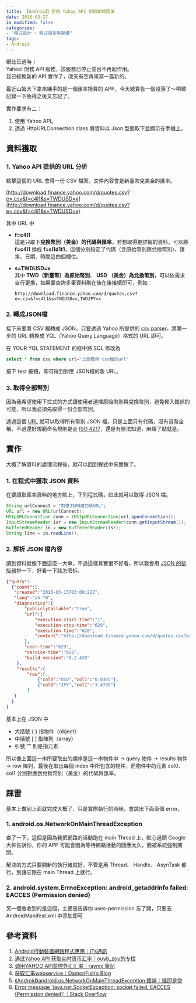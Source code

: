 ```yaml
---
title: 【Android】使用 Yahoo API 抓取即時匯率
date: 2016-03-27
is_modified: false
categories:
- "程式設計 › 程式語言與架構"
tags:
- Android
--- 
```


<div class="alert danger"> 
<div class="head">網誌已過時！</div>
Yahoo! 財務 API 服務，該服務已停止並且不再起作用。<br>
我已經換新的 API 實作了，改天有空再來寫一篇新的。
</div>
 
最近山姆大下拿來練手的是一個匯率換算的 APP，今天總算告一個段落了～稍微記錄一下免得之後又忘記了。

<!--more-->
 
實作要求有二：
 1. 使用 Yahoo API。
 2. 透過 HttpURLConnection class 將資料以 Json 型態取下並顯示在手機上。



## 資料獲取


### 1. Yahoo API 提供的 URL 分析
點擊這個的 URL 會得一份 CSV 檔案，文件內容會是新臺幣兌美金的匯率。  

[http://download.finance.yahoo.com/d/quotes.csv?e=.csv&f=c4l1&s=TWDUSD=x](http://download.finance.yahoo.com/d/quotes.csv?e=.csv&f=c4l1&s=TWDUSD=x)  

其中 URL 中
- **f=c4l1**   
    這是只取下**兌換幣別（美金）的代碼與匯率**。若想取得更詳細的資料，可以將 **f=c4l1** 換成 **f=sl1d1t1**，這個分別指定了代碼（含原始幣別跟兌換幣別）、匯率、日期、時間這四個欄位。
<p class="paragraph-spacing"></p>

- **s=TWDUSD=x**   
    其中 **TWD（新臺幣）為原始幣別**、 **USD （美金）為兌換幣別**，可以依需求自行更換，如果要查詢多筆資料則在後在後接續即可，例如：
    ```
    http://download.finance.yahoo.com/d/quotes.csv?e=.csv&f=c4l1&s=TWDUSD=x,TWDJPY=x
    ```


### 2. 轉成JSON檔
接下來要將 CSV 檔轉成 JSON，只要透過 Yahoo 所提供的 [csv parser](https://developer.yahoo.com/yql/console/?q=select%20%252a%20from%20csv%20where%20url%253D%2522http%253A%252F%252Ffinance.yahoo.com%252Fd%252Fquotes.csv%253Fe%253D.csv%2526f%253Dc4l1%2526s%253DEURUSD%253DX%252CGBPUSD%253DX%2522%23h=select%2520%252a%2520from%2520csv%2520where%2520url%253D%2522http%253A//finance.yahoo.com/d/quotes.csv%253Fe%253D.csv%2526f%253Dc4l1%2526s%253DUSDEUR%253DX%2522%253B)，將第一步的 URL 轉換成 YQL（Yahoo Query Language）格式的 URL 即可。  
      
在 YOUR YQL STATEMENT 的框中將 SQL 修改為 
```sql
select * from csv where url='上面獲得 csv檔的url'
```
按下 test 按鈕，即可得到對應 JSON檔的新 URL。
      
    
### 3. 取得全部幣別 
因為我希望使用下拉式的方式讓使用者選擇原始幣別與兌換幣別，避免輸入錯誤的可能，所以我必須先取得一份全部幣別。       
      
透過這個 [URL](http://finance.yahoo.com/webservice/v1/symbols/allcurrencies/quote?format=json) 就可以取得所有幣別 JSON 檔，只是上面只有代碼，沒有貨幣全稱，不過還好規範命名規則是走 [ISO 4217](https://en.wikipedia.org/wiki/ISO_4217)，還是有辦法知道，麻煩了點就是。  
    


## 實作
大概了解資料的處理流程後，就可以回到程式中來實做了。


### 1. 在程式中獲取 JSON 資料
在要讀取匯率資料的地方貼上，下列程式碼，如此就可以取得 JSON 檔。

```JAVA
String urlConnect = "對應JSON檔的新URL";
URL url = new URL(urlConnect);
HttpURLConnection conn = (HttpURLConnection)url.openConnection();
InputStreamReader isr = new InputStreamReader(conn.getInputStream());
BufferedReader in = new BufferedReader(isr);
String line = in.readLine();
```

      
### 2. 解析 JSON 檔內容  
讀到資料就像下面這麼一大串，不過這樣其實很不好看，所以我會用 [JSON 的排版器](http://www.bodurov.com/JsonFormatter/)排一下，好看一下該怎麼拆。

```json
{"query":
  {"count":2,
   "created":"2016-03-15T03:00:22Z",
   "lang":"zh-TW",
   "diagnostics":{
       "publiclyCallable":"true",
       "url":{
           "execution-start-time":"1",
           "execution-stop-time":"629",
           "execution-time":"628",
           "content":"http://download.finance.yahoo.com/d/quotes.csv?e=.csv&f=c4l1&s=TWDUSD=x,TWDJPY=x"
       },
       "user-time":"629",
       "service-time":"628",
       "build-version":"0.2.420"
    },
    "results":{
        "row":[
            {"col0":"USD","col1":"0.0305"},
            {"col0":"JPY","col1":"3.4708"}
        ]
   }
  }
}
   ```

<p class="paragraph-spacing"></p>

基本上在 JSON 中
- 大括號 { } 指物件（object）
- 中括號 [ ] 指陣列（array）
- 引號 "" 則是指元素


所以像上面這一串所要取出的順序是這一串物件中 → query 物件 → results 物件 → row 陣列，最後在取出每個 index 中所包含的物件，而物件中的元素 col0、col1 分別對應到兌換幣別（美金）的代碼與匯率。  



## 踩雷
基本上做到上面就完成大概了，只是實際執行的時候，會跳出下面兩個 error。


### 1. android.os.NetworkOnMainThreadException
查了一下，這個是因為我把網路的活動跑在 main Thread 上，貼心過頭 Google 大神告訴你，你的 APP 可能會因為等待網路活動的回應太久，而被系統強制關閉。 

解決的方式只要開新的執行緒就好，不管是用 Thread、 Handle、 AsynTask 都行，別讓它跑在 main Thread 上就行。
 
 
### 2. android.system.ErrnoException: android_getaddrinfo failed: EACCES (Permission denied)

另一個會收到的是這個，主要是告訴你 uses-permission 忘了開，只要去 AndroidManifest.xml 中添加即可  
  


## 參考資料
1. [Android行動裝置網路程式應用｜ITs通訊](http://newsletter.ascc.sinica.edu.tw/news/read_news.php?nid=2665)
2. [通过Yahoo API 获取实时货币汇率｜ouyb_zou的专栏](http://blog.csdn.net/ouyb_zou/article/details/43734979)
3. [调用YAHOO API监控外汇汇率｜raynix 筆記](http://raynix.info/archives/2216)
4. [获取汇率webservice｜DamonFish’s Blog](http://damonfish.github.io/blog/2015/03/02/-%E8%8E%B7%E5%8F%96%E6%B1%87%E7%8E%87webservice.markdown/)
5. [《Android》android.os.NetworkOnMainThreadException 錯誤｜攝即是空](http://bibby1101.pixnet.net/blog/post/47753182-%E3%80%8Aandroid%E3%80%8Bandroid.os.networkonmainthreadexception-%E9%8C%AF%E8%AA%A4)
6. [Error message 'java.net.SocketException: socket failed: EACCES (Permission denied)'｜Stack Overflow](http://stackoverflow.com/questions/11273197/error-message-java-net-socketexception-socket-failed-eacces-permission-denie)
 